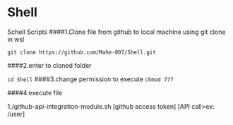 # Shell

Schell Scripts
####1.Clone file from github to local machine using git clone in wsl

`git clone https://github.com/Mahe-007/Shell.git`

####2.enter to cloned folder

`cd Shell`
####3.change permission to execute
`chmod 777`

####4.execute file

1./github-api-integration-module.sh [github access token] [API call>ex: /user]
